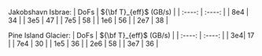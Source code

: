 




Jakobshavn Isbrae:
| DoFs |   ${\bf T}_{eff}$  (GB/s) | 
| :----: | :----: | 
| 8e4 | 34 | 
| 3e5 | 47 | 
| 7e5 | 58 | 
| 1e6 | 56 | 
| 2e7 | 38 | 


Pine Island Glacier:
| DoFs |   ${\bf T}_{eff}$  (GB/s) | 
| :----: | :----: | 
| 3e4| 17 | 
| 7e4 | 30 | 
| 1e5 | 36 | 
| 2e6 | 58 | 
| 3e7 | 36 | 
